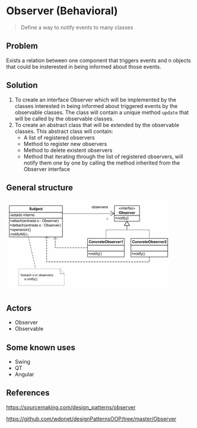 # Observer (Behavioral)
>Define a way to notify events to many classes

## Problem
Exists a relation between one component that triggers events and n objects that could be insterested
in being informed about those events.

## Solution
1. To create an interface Observer which will be implemented by the classes interested in being informed
 about triggered events by the observable classes. The class will contain a unique method 
 <code>update</code> that will be called by the observable classes. 
2. To create an abstract class that will be extended by the observable classes. This abstract class will contain:
   * A list of registered observers 
   * Method to register new observers
   * Method to delete existent observers
   * Method that iterating through the list of registered observers, will notify them one by one 
   by calling the method inherited from the Observer interface

## General structure
![Observer General Diagram](observer.jpg)


## Actors
* Observer
* Observable
      
## Some known uses
 - Swing
 - QT
 - Angular



## References

https://sourcemaking.com/design_patterns/observer

https://github.com/wdonet/designPatternsOOP/tree/master/Observer


